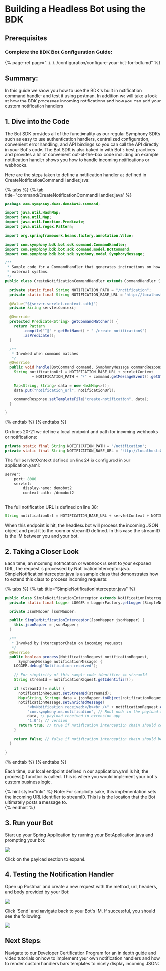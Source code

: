 # Building a Headless Bot using the BDK

## Prerequisites

### Complete the BDK Bot Configuration Guide:

{% page-ref page="../../../configuration/configure-your-bot-for-bdk.md" %}

## Summary:

In this guide we show you how to use the BDK's built in notification command handler and test it using postman.  In addition we will take a look at how the BDK processes incoming notifications and how you can add your custom notification handlers

## 1.  Dive into the Code

The Bot SDK provides all of the functionality as our regular Symphony SDKs such as easy to use authentication handlers, centralized configuration, convenient error handling, and API bindings so you can call the API directly in your Bot's code. The Bot SDK is also baked in with Bot's best practices and provides a lot of convenient out-of-the-box code including an example notification handler shows you how to handle incoming notifications or webhooks.  

Here are the steps taken to define a notification handler as defined in CreateNotificationCommandHandler.java:

{% tabs %}
{% tab title="command/CreateNotificationCommandHandler.java" %}
```java
package com.symphony.docs.demobot2.command;

import java.util.HashMap;
import java.util.Map;
import java.util.function.Predicate;
import java.util.regex.Pattern;

import org.springframework.beans.factory.annotation.Value;

import com.symphony.bdk.bot.sdk.command.CommandHandler;
import com.symphony.bdk.bot.sdk.command.model.BotCommand;
import com.symphony.bdk.bot.sdk.symphony.model.SymphonyMessage;

/**
 * Sample code for a CommandHandler that generates instructions on how to receive notifications from
 * external systems.
 */
public class CreateNotificationCommandHandler extends CommandHandler {

  private static final String NOTIFICATION_PATH = "/notification";
  private static final String NOTIFICATION_BASE_URL = "http://localhost:8080";

  @Value("${server.servlet.context-path}")
  private String servletContext;

  @Override
  protected Predicate<String> getCommandMatcher() {
    return Pattern
        .compile("^@" + getBotName() + " /create notification$")
        .asPredicate();
  }

  /**
   * Invoked when command matches
   */
  @Override
  public void handle(BotCommand command, SymphonyMessage commandResponse) {
    String notificationUrl = NOTIFICATION_BASE_URL + servletContext
    		+ NOTIFICATION_PATH + "/" + command.getMessageEvent().getStreamId();

    Map<String, String> data = new HashMap<>();
    data.put("notification_url", notificationUrl);

    commandResponse.setTemplateFile("create-notification", data);
  }

}

```
{% endtab %}
{% endtabs %}

On lines 20-21 we define a local endpoint and path for incoming webhooks or notifications:

```java
private static final String NOTIFICATION_PATH = "/notification";
private static final String NOTIFICATION_BASE_URL = "http://localhost:8080";
```

The full servletContext defined on line 24 is configured in our application.yaml:

```java
server:
    port: 8080
    servlet:
        display-name: demobot2
        context-path: /demobot2
        
```

The full notification URL is defined on line 38:

```java
String notificationUrl = NOTIFICATION_BASE_URL + servletContext + NOTIFICATION_PATH + "/" + command.getMessageEvent().getStreamId();
```

When this endpoint is hit, the headless bot will process the incoming JSON object and post it to the room or streamID defined.  In this case the streamID is the IM between you and your bot.

## 2.  Taking a Closer Look

Each time, an incoming notification or webhook is sent to your exposed URL, the request is processed by NotificationInterceptor.java.  SimpleNotificationInterceptor.java is a sample class that demonstrates how to extend this class to process incoming requests:

{% tabs %}
{% tab title="SimpleNotificationInterceptor.java" %}
```java
public class SimpleNotificationInterceptor extends NotificationInterceptor {
  private static final Logger LOGGER = LoggerFactory.getLogger(SimpleNotificationInterceptor.class);

  private JsonMapper jsonMapper;

  public SimpleNotificationInterceptor(JsonMapper jsonMapper) {
    this.jsonMapper = jsonMapper;
  }

  /**
   * Invoked by InterceptorChain on incoming requests
   */
  @Override
  public boolean process(NotificationRequest notificationRequest,
      SymphonyMessage notificationMessage) {
    LOGGER.debug("Notification received");

    // For simplicity of this sample code identifier == streamId
    String streamId = notificationRequest.getIdentifier();

    if (streamId != null) {
      notificationRequest.setStreamId(streamId);
      Map<String, String> data = jsonMapper.toObject(notificationRequest.getPayload(), Map.class);
      notificationMessage.setEnrichedMessage(
          "<b>Notification received:</b><br />" + notificationRequest.getPayload(), // Default message when extension app not present
          "com.symphony.ms.notification", // Root node in the payload received in extension app
          data, // payload received in extension app
          "1.0"); // version
      return true; // true if notification interception chain should continue
    }

    return false; // false if notification interception chain should be stopped and notification request rejected
  }

}
```
{% endtab %}
{% endtabs %}

 Each time, our local endpoint defined in our application.yaml is hit, the process\(\) function is called.  This is where you would implement your bot's custom business logic.

{% hint style="info" %}
Note: For simplicity sake, this implementation sets the incoming URL identifier to streamID.  This is is the location that the Bot ultimately posts a message to.  
{% endhint %}

## 3. Run your Bot

Start up your Spring Application by running your BotApplication.java and prompting your bot:

![](../../../../.gitbook/assets/screen-shot-2020-07-17-at-12.13.34-pm.png)

Click on the payload section to expand.

## 4.  Testing the Notification Handler

Open up Postman and create a new request with the method, url, headers, and body provided by your Bot:

![](../../../../.gitbook/assets/screen-shot-2020-07-17-at-12.18.52-pm.png)

Click 'Send' and navigate back to your Bot's IM.  If successful, you should see the following:

![](../../../../.gitbook/assets/screen-shot-2020-07-17-at-12.20.54-pm.png)

## Next Steps:

Navigate to our Developer Certification Program for an in depth guide and video tutorials on how to implement your own notification handlers and how to render custom handlers bars templates to nicely display incoming JSON:

